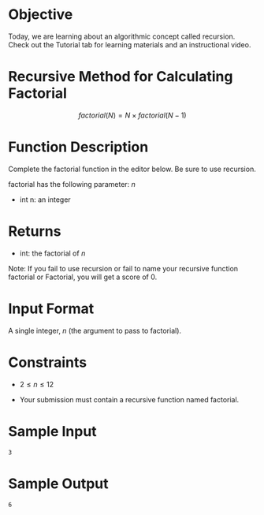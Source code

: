 # Objective

Today, we are learning about an algorithmic concept called recursion. Check out the Tutorial tab for learning materials and an instructional video.

# Recursive Method for Calculating Factorial

$$factorial(N) = N \times factorial(N - 1)$$

# Function Description

Complete the factorial function in the editor below. Be sure to use recursion.

factorial has the following parameter: $n$

* int n: an integer

# Returns

* int: the factorial of $n$

Note: If you fail to use recursion or fail to name your recursive function factorial or Factorial, you will get a score of 0.

# Input Format

A single integer, $n$ (the argument to pass to factorial).

# Constraints

* $2 \leq n \leq 12$

* Your submission must contain a recursive function named factorial.

# Sample Input

```
3
```

# Sample Output

```
6
```
